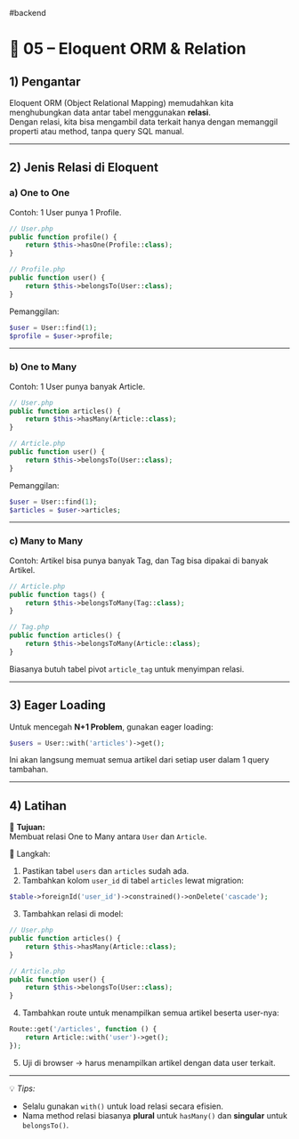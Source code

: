 #backend
# 📌 05 – Eloquent ORM & Relation

## 1) Pengantar
Eloquent ORM (Object Relational Mapping) memudahkan kita menghubungkan data antar tabel menggunakan **relasi**.  
Dengan relasi, kita bisa mengambil data terkait hanya dengan memanggil properti atau method, tanpa query SQL manual.

---

## 2) Jenis Relasi di Eloquent

### a) One to One
Contoh: 1 User punya 1 Profile.
```php
// User.php
public function profile() {
    return $this->hasOne(Profile::class);
}

// Profile.php
public function user() {
    return $this->belongsTo(User::class);
}
```
Pemanggilan:
```php
$user = User::find(1);
$profile = $user->profile;
```

---

### b) One to Many
Contoh: 1 User punya banyak Article.
```php
// User.php
public function articles() {
    return $this->hasMany(Article::class);
}

// Article.php
public function user() {
    return $this->belongsTo(User::class);
}
```
Pemanggilan:
```php
$user = User::find(1);
$articles = $user->articles;
```

---

### c) Many to Many
Contoh: Artikel bisa punya banyak Tag, dan Tag bisa dipakai di banyak Artikel.
```php
// Article.php
public function tags() {
    return $this->belongsToMany(Tag::class);
}

// Tag.php
public function articles() {
    return $this->belongsToMany(Article::class);
}
```
Biasanya butuh tabel pivot `article_tag` untuk menyimpan relasi.

---

## 3) Eager Loading
Untuk mencegah **N+1 Problem**, gunakan eager loading:
```php
$users = User::with('articles')->get();
```
Ini akan langsung memuat semua artikel dari setiap user dalam 1 query tambahan.

---

## 4) Latihan
🎯 **Tujuan:**  
Membuat relasi One to Many antara `User` dan `Article`.

📂 Langkah:
1. Pastikan tabel `users` dan `articles` sudah ada.
2. Tambahkan kolom `user_id` di tabel `articles` lewat migration:
```php
$table->foreignId('user_id')->constrained()->onDelete('cascade');
```
3. Tambahkan relasi di model:
```php
// User.php
public function articles() {
    return $this->hasMany(Article::class);
}

// Article.php
public function user() {
    return $this->belongsTo(User::class);
}
```
4. Tambahkan route untuk menampilkan semua artikel beserta user-nya:
```php
Route::get('/articles', function () {
    return Article::with('user')->get();
});
```
5. Uji di browser → harus menampilkan artikel dengan data user terkait.

---

💡 *Tips:*
- Selalu gunakan `with()` untuk load relasi secara efisien.
- Nama method relasi biasanya **plural** untuk `hasMany()` dan **singular** untuk `belongsTo()`.

